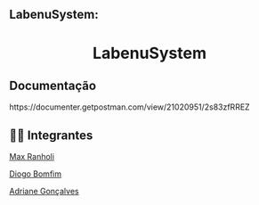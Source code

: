 ## LabenuSystem:

<div align="center">
  <h1>LabenuSystem</h1>
</div>

<h2>Documentação</h2>
<p>https://documenter.getpostman.com/view/21020951/2s83zfRREZ</p>

<h2>👨‍💻 Integrantes</h2>
<p><a href="https://github.com/maxranholi">Max Ranholi</a></p>
<p><a href="https://github.com/DiogoB0mfim">Diogo Bomfim</a></p>
<p><a href="https://github.com/adrianegonaves">Adriane Gonçalves</a></p>

